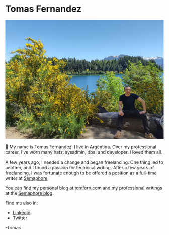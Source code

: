 # Tomas Fernandez

![Me](https://raw.githubusercontent.com/TomFern/TomFern/master/media/victoria.jpg)

👋 My name is Tomas Fernandez. I live in Argentina. Over my professional career, I’ve worn many hats: sysadmin, dba, and developer. I loved them all.

A few years ago, I needed a change and began freelancing. One thing led to another, and I found a passion for technical writing. After a few years of freelancing, I was fortunate enough to be offered a position as a full-time writer at [Semaphore](https://semaphoreci.com).

You can find my personal blog at [tomfern.com](https://tomfern.com) and my professional writings at the [Semaphore blog](https://semaphoreci.com/author/tfernandez).

Find me also in:

- [LinkedIn](https://www.linkedin.com/in/pablo-tomas-fernandez-zavalia-b6077514/)
- [Twitter](https://twitter.com/tomfernblog)

-Tomas
